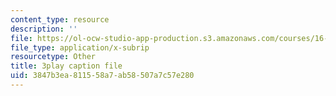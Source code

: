 ```yaml
---
content_type: resource
description: ''
file: https://ol-ocw-studio-app-production.s3.amazonaws.com/courses/16-90-computational-methods-in-aerospace-engineering-spring-2014/3847b3ea811558a7ab58507a7c57e280_B4ueTZZZG0E.vtt
file_type: application/x-subrip
resourcetype: Other
title: 3play caption file
uid: 3847b3ea-8115-58a7-ab58-507a7c57e280
---
```

